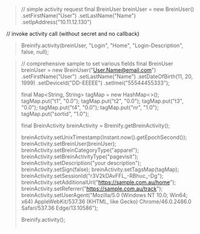 > ```java

> // simple activity request
> final BreinUser breinUser = new BreinUser()
>         .setFirstName("User")
>         .setLastName("Name")
>         .setIpAddress("10.11.12.130")
>
>
// invoke activity call (without secret and no callback)
> Breinify.activity(breinUser,
>                "Login",
>                "Home",
>                "Login-Description",
>                false, null);


> // comprehensive sample to set various fields
> final BreinUser breinUser = new BreinUser("User.Name@email.com")
>         .setFirstName("User")
>         .setLastName("Name")
>         .setDateOfBirth(11, 20, 1999)
>         .setDeviceId("DD-EEEEE")
>         .setImei("55544455333");
> 
> final Map<String, String> tagMap = new HashMap<>();
> tagMap.put("t1", "0.0");
> tagMap.put("t2", "0.0");
> tagMap.put("t3", "0.0");
> tagMap.put("t4", "0.0");
> tagMap.put("nr", "1.0");
> tagMap.put("sortid", "1.0");
> 
> final BreinActivity breinActivity = Breinify.getBreinActivity();
> 
> breinActivity.setUnixTimestamp(Instant.now().getEpochSecond());
> breinActivity.setBreinUser(breinUser);
> breinActivity.setBreinCategoryType("apparel");
> breinActivity.setBreinActivityType("pagevisit");
> breinActivity.setDescription("your description");
> breinActivity.setSign(false);
> breinActivity.setTagsMap(tagMap);
> breinActivity.setSessionId("r3V2kDAvFFL_-RBhuc_-Dg");
> breinActivity.setAdditionalUrl("https://sample.com.au/home");
> breinActivity.setReferrer("https://sample.com.au/track");
> breinActivity.setUserAgent("Mozilla/5.0 (Windows NT 10.0; Win64; x64) AppleWebKit/537.36 (KHTML, like Gecko) Chrome/46.0.2486.0 Safari/537.36 Edge/13.10586");
> 
> Breinify.activity();
> ```
